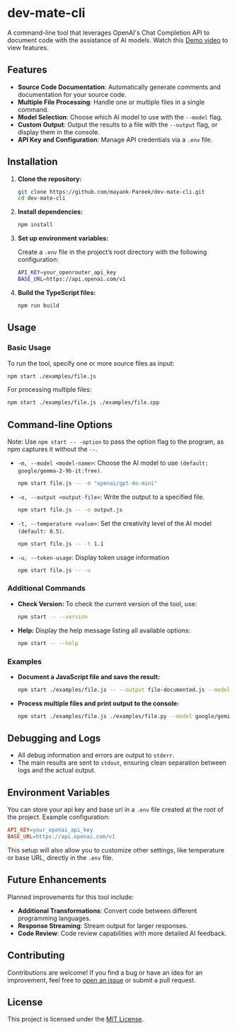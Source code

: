 # dev-mate-cli

A command-line tool that leverages OpenAI's Chat Completion API to document code with the assistance of AI models.
Watch this [Demo video](https://youtu.be/YJDD6YBaEFk) to view features.

## Features

- **Source Code Documentation**: Automatically generate comments and documentation for your source code.
- **Multiple File Processing**: Handle one or multiple files in a single command.
- **Model Selection**: Choose which AI model to use with the `--model` flag.
- **Custom Output**: Output the results to a file with the `--output` flag, or display them in the console.
- **API Key and Configuration**: Manage API credentials via a `.env` file.

## Installation

1. **Clone the repository:**

   ```bash
   git clone https://github.com/mayank-Pareek/dev-mate-cli.git
   cd dev-mate-cli
   ```

2. **Install dependencies:**

   ```bash
   npm install
   ```

3. **Set up environment variables:**

   Create a `.env` file in the project’s root directory with the following configuration:

   ```bash
   API_KEY=your_openrouter_api_key
   BASE_URL=https://api.openai.com/v1
   ```

4. **Build the TypeScript files:**

   ```bash
   npm run build
   ```

## Usage

### Basic Usage

To run the tool, specify one or more source files as input:

```bash
npm start ./examples/file.js
```

For processing multiple files:

```bash
npm start ./examples/file.js ./examples/file.cpp
```

## Command-line Options

Note: Use `npm start -- -option` to pass the option flag to the program, as npm captures it without the `--`.

- `-m, --model <model-name>`: Choose the AI model to use `(default: google/gemma-2-9b-it:free)`.

  ```bash
  npm start file.js -- -m "openai/gpt-4o-mini"
  ```

- `-o, --output <output-file>`: Write the output to a specified file.

  ```bash
  npm start file.js -- -o output.js
  ```

- `-t, --temperature <value>`: Set the creativity level of the AI model `(default: 0.5)`.
  ```bash
  npm start file.js -- -t 1.1
  ```

- `-u, --token-usage`: Display token usage information

  ```bash
  npm start file.js -- -u
  ```

### Additional Commands

- **Check Version:** To check the current version of the tool, use:
  ```bash
  npm start -- --version
  ```
- **Help:** Display the help message listing all available options:
  ```bash
  npm start -- --help
  ```

### Examples

- **Document a JavaScript file and save the result:**

  ```bash
  npm start ./examples/file.js -- --output file-documented.js --model google/gemini-flash-8b-1.5-exp
  ```

- **Process multiple files and print output to the console:**

  ```bash
  npm start ./examples/file.js ./examples/file.py --model google/gemini-flash-8b-1.5-exp
  ```

## Debugging and Logs

- All debug information and errors are output to `stderr`.
- The main results are sent to `stdout`, ensuring clean separation between logs and the actual output.

## Environment Variables

You can store your api key and base url in a `.env` file created at the root of the project. Example configuration:

```makefile
API_KEY=your_openai_api_key
BASE_URL=https://api.openai.com/v1
```

This setup will also allow you to customize other settings, like temperature or base URL, directly in the `.env` file.

## Future Enhancements

Planned improvements for this tool include:

- **Additional Transformations**: Convert code between different programming languages.
- **Response Streaming**: Stream output for larger responses.
- **Code Review**: Code review capabilities with more detailed AI feedback.

## Contributing

Contributions are welcome! If you find a bug or have an idea for an improvement, feel free to [open an issue](https://github.com/mayank-Pareek/dev-mate-cli/issues) or submit a pull request.

## License

This project is licensed under the [MIT License](LICENSE).
